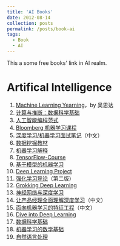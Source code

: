 ```yaml
---
title: 'AI Books'
date: 2012-08-14
collection: posts
permalink: /posts/book-ai
tags:
  - Book
  - AI
---
```


This a some free books' link in AI realm.

Artifical Intelligence
======
1. [Machine Learning Yearning](https://github.com/ajaymache/machine-learning-yearning)，by 吴恩达
2. [计算与推断：数据科学基础](https://ds8.gitbooks.io/textbook/content/)
3. [人工智能编程范式](https://github.com/norvig/paip-lisp)
4. [Bloomberg 机器学习课程](https://bloomberg.github.io/foml/)
5. [深度学习/机器学习面试笔记](https://github.com/imhuay/Interview_Notes-Chinese)（中文）
6. [数据挖掘教材](https://www-users.cs.umn.edu/~kumar001/dmbook/index.php)
7. [机器学习解释](https://christophm.github.io/interpretable-ml-book/)
8. [TensorFlow-Course](https://github.com/open-source-for-science/TensorFlow-Course)
9. [基于模型的机器学习](http://mbmlbook.com/)
10. [Deep Learning Project](https://github.com/Spandan-Madan/DeepLearningProject)
11. [强化学习导论](http://incompleteideas.net/book/the-book.html)（第二版）
12. [Grokking Deep Learning](https://livebook.manning.com/#!/book/grokking-deep-learning/)
13. [神经网络与深度学习](https://github.com/nndl/nndl.github.io)
14. [让产品经理全面理解深度学习](https://easyai.tech/blog/65pdf-pm-understand-dl/)（中文）
15. [面向机器学习的特征工程](http://fe4ml.apachecn.org/#/)（中文）
16. [Dive into Deep Learning](http://www.d2l.ai/index.html)
17. [数据科学基础](https://www.cs.cornell.edu/jeh/book%20no%20so;utions%20March%202019.pdf)
18. [机器学习的数学基础](https://mml-book.github.io/)
19. [自然语言处理](https://github.com/jacobeisenstein/gt-nlp-class/raw/master/notes/eisenstein-nlp-notes.pdf)